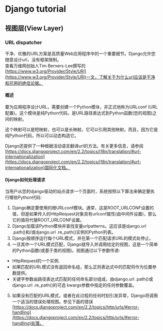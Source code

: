 # Django tutorial

## 视图层(View Layer)
### URL dispatcher  
干净、优雅的URL方案是高质量Web应用程序中的一个重要细节。Django允许您随意设计url，没有框架限制。  
查看万维网创始人Tim Berners-Lee撰写的[https://www.w3.org/Provider/Style/URI](https://www.w3.org/Provider/Style/URI)一文，了解关于为什么url应该是干净和可用的绝佳论据。   
#### 概述  
要为应用程序设计URL，需要创建一个Python模块，非正式地称为URLconf (URL配置)。这个模块是纯Python代码，是URL路径表达式到Python函数(您的视图)之间的映射。  

这个映射可以是短映射，也可以是长映射。它可以引用其他映射。而且，因为它是纯Python代码，所以可以动态构造它。  


Django还提供了一种根据活动语言翻译url的方法。有关更多信息，请参阅[https://docs.djangoproject.com/en/2.2/topics/i18n/translation/#url-internationalization](https://docs.djangoproject.com/en/2.2/topics/i18n/translation/#url-internationalization)国际化文档。  

#### Django如何处理请求  
当用户从您的django驱动的站点请求一个页面时，系统按照以下算法来确定要执行哪些Python代码:  
1. Django确定要使用的根URLconf模块。通常，这是ROOT_URLCONF设置的值，但是如果传入的HttpRequest对象具有urlconf属性(由中间件设置)，那么它的值将代替ROOT_URLCONF设置。  
2. Django加载该Python模块并查找变量urlpatterns。这应该是django.url .path()和/或django.url .re_path()实例的Python列表。  
3. Django按顺序运行每个URL模式，并在第一个匹配请求URL的模式处停止。  
4. 一旦其中一个URL模式匹配，Django就导入并调用给定的视图，这是一个简单的Python函数(或基于类的视图)。视图通过以下参数传递:  
- HttpRequest的一个实例.  
- 如果匹配的URL模式没有返回命名组，那么正则表达式中的匹配将作为位置参数提供。  
- 关键字参数由路径表达式匹配的任何命名部分组成，由django.url .path()或django.url .re_path()的可选 kwargs参数中指定的任何参数覆盖。  
5. 如果没有匹配的URL模式，或者在此过程的任何时刻引发异常，Django将调用一个适当的错误处理视图。参见下面的错误[https://docs.djangoproject.com/en/2.2/topics/http/urls/#error-handling](https://docs.djangoproject.com/en/2.2/topics/http/urls/#error-handling)处理。